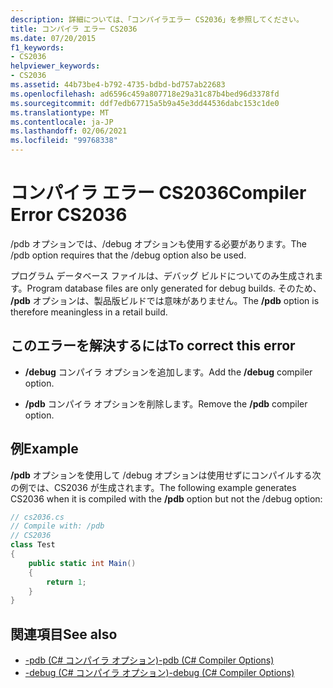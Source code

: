```yaml
---
description: 詳細については、「コンパイラエラー CS2036」を参照してください。
title: コンパイラ エラー CS2036
ms.date: 07/20/2015
f1_keywords:
- CS2036
helpviewer_keywords:
- CS2036
ms.assetid: 44b73be4-b792-4735-bdbd-bd757ab22683
ms.openlocfilehash: ad6596c459a807718e29a31c87b4bed96d3378fd
ms.sourcegitcommit: ddf7edb67715a5b9a45e3dd44536dabc153c1de0
ms.translationtype: MT
ms.contentlocale: ja-JP
ms.lasthandoff: 02/06/2021
ms.locfileid: "99768338"
---
```

# <a name="compiler-error-cs2036"></a><span data-ttu-id="b23d2-103">コンパイラ エラー CS2036</span><span class="sxs-lookup"><span data-stu-id="b23d2-103">Compiler Error CS2036</span></span>

<span data-ttu-id="b23d2-104">/pdb オプションでは、/debug オプションも使用する必要があります。</span><span class="sxs-lookup"><span data-stu-id="b23d2-104">The /pdb option requires that the /debug option also be used.</span></span>  
  
 <span data-ttu-id="b23d2-105">プログラム データベース ファイルは、デバッグ ビルドについてのみ生成されます。</span><span class="sxs-lookup"><span data-stu-id="b23d2-105">Program database files are only generated for debug builds.</span></span> <span data-ttu-id="b23d2-106">そのため、 **/pdb** オプションは、製品版ビルドでは意味がありません。</span><span class="sxs-lookup"><span data-stu-id="b23d2-106">The **/pdb** option is therefore meaningless in a retail build.</span></span>  
  
## <a name="to-correct-this-error"></a><span data-ttu-id="b23d2-107">このエラーを解決するには</span><span class="sxs-lookup"><span data-stu-id="b23d2-107">To correct this error</span></span>  
  
- <span data-ttu-id="b23d2-108">**/debug** コンパイラ オプションを追加します。</span><span class="sxs-lookup"><span data-stu-id="b23d2-108">Add the **/debug** compiler option.</span></span>  
  
- <span data-ttu-id="b23d2-109">**/pdb** コンパイラ オプションを削除します。</span><span class="sxs-lookup"><span data-stu-id="b23d2-109">Remove the **/pdb** compiler option.</span></span>  
  
## <a name="example"></a><span data-ttu-id="b23d2-110">例</span><span class="sxs-lookup"><span data-stu-id="b23d2-110">Example</span></span>  

 <span data-ttu-id="b23d2-111">**/pdb** オプションを使用して /debug オプションは使用せずにコンパイルする次の例では、CS2036 が生成されます。</span><span class="sxs-lookup"><span data-stu-id="b23d2-111">The following example generates CS2036 when it is compiled with the **/pdb** option but not the /debug option:</span></span>  
  
```csharp  
// cs2036.cs  
// Compile with: /pdb  
// CS2036  
class Test  
{  
    public static int Main()  
    {  
        return 1;  
    }  
}  
```  
  
## <a name="see-also"></a><span data-ttu-id="b23d2-112">関連項目</span><span class="sxs-lookup"><span data-stu-id="b23d2-112">See also</span></span>

- [<span data-ttu-id="b23d2-113">-pdb (C# コンパイラ オプション)</span><span class="sxs-lookup"><span data-stu-id="b23d2-113">-pdb (C# Compiler Options)</span></span>](../language-reference/compiler-options/pdb-compiler-option.md)
- [<span data-ttu-id="b23d2-114">-debug (C# コンパイラ オプション)</span><span class="sxs-lookup"><span data-stu-id="b23d2-114">-debug (C# Compiler Options)</span></span>](../language-reference/compiler-options/debug-compiler-option.md)
